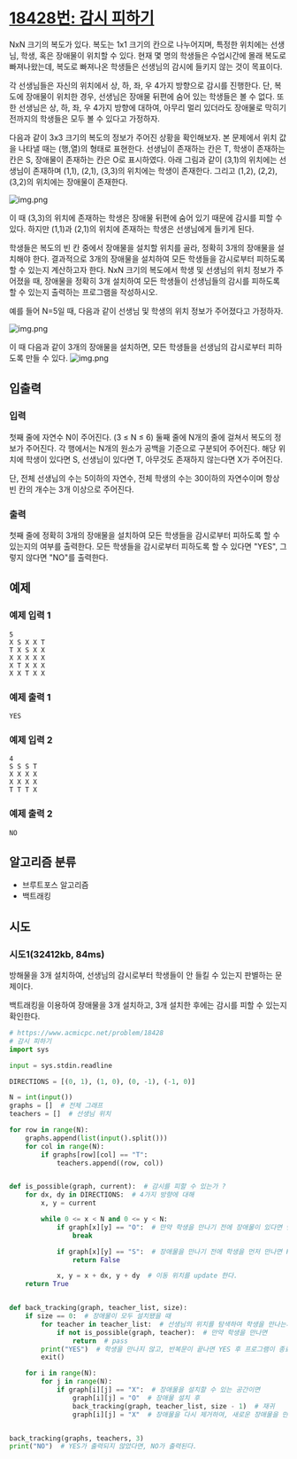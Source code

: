 # [18428번: 감시 피하기](https://www.acmicpc.net/problem/18428)

NxN 크기의 복도가 있다. 복도는 1x1 크기의 칸으로 나누어지며, 특정한 위치에는 선생님, 학생, 혹은 장애물이 위치할 수 있다. 현재 몇 명의 학생들은 수업시간에 몰래 복도로 빠져나왔는데, 복도로 빠져나온
학생들은 선생님의 감시에 들키지 않는 것이 목표이다.

각 선생님들은 자신의 위치에서 상, 하, 좌, 우 4가지 방향으로 감시를 진행한다. 단, 복도에 장애물이 위치한 경우, 선생님은 장애물 뒤편에 숨어 있는 학생들은 볼 수 없다. 또한 선생님은 상, 하, 좌, 우
4가지 방향에 대하여, 아무리 멀리 있더라도 장애물로 막히기 전까지의 학생들은 모두 볼 수 있다고 가정하자.

다음과 같이 3x3 크기의 복도의 정보가 주어진 상황을 확인해보자. 본 문제에서 위치 값을 나타낼 때는 (행,열)의 형태로 표현한다. 선생님이 존재하는 칸은 T, 학생이 존재하는 칸은 S, 장애물이 존재하는 칸은
O로 표시하였다. 아래 그림과 같이 (3,1)의 위치에는 선생님이 존재하며 (1,1), (2,1), (3,3)의 위치에는 학생이 존재한다. 그리고 (1,2), (2,2), (3,2)의 위치에는 장애물이 존재한다.

![img.png](18428_1.png)

이 때 (3,3)의 위치에 존재하는 학생은 장애물 뒤편에 숨어 있기 때문에 감시를 피할 수 있다. 하지만 (1,1)과 (2,1)의 위치에 존재하는 학생은 선생님에게 들키게 된다.

학생들은 복도의 빈 칸 중에서 장애물을 설치할 위치를 골라, 정확히 3개의 장애물을 설치해야 한다. 결과적으로 3개의 장애물을 설치하여 모든 학생들을 감시로부터 피하도록 할 수 있는지 계산하고자 한다. NxN 크기의
복도에서 학생 및 선생님의 위치 정보가 주어졌을 때, 장애물을 정확히 3개 설치하여 모든 학생들이 선생님들의 감시를 피하도록 할 수 있는지 출력하는 프로그램을 작성하시오.

예를 들어 N=5일 때, 다음과 같이 선생님 및 학생의 위치 정보가 주어졌다고 가정하자.

![img.png](18428_2.png)

이 때 다음과 같이 3개의 장애물을 설치하면, 모든 학생들을 선생님의 감시로부터 피하도록 만들 수 있다.
![img.png](18428_3.png)

## 입출력

### 입력

첫째 줄에 자연수 N이 주어진다. (3 ≤ N ≤ 6) 둘째 줄에 N개의 줄에 걸쳐서 복도의 정보가 주어진다. 각 행에서는 N개의 원소가 공백을 기준으로 구분되어 주어진다. 해당 위치에 학생이 있다면 S, 선생님이
있다면 T, 아무것도 존재하지 않는다면 X가 주어진다.

단, 전체 선생님의 수는 5이하의 자연수, 전체 학생의 수는 30이하의 자연수이며 항상 빈 칸의 개수는 3개 이상으로 주어진다.

### 출력

첫째 줄에 정확히 3개의 장애물을 설치하여 모든 학생들을 감시로부터 피하도록 할 수 있는지의 여부를 출력한다. 모든 학생들을 감시로부터 피하도록 할 수 있다면 "YES", 그렇지 않다면 "NO"를 출력한다.

## 예제

### 예제 입력 1

```text
5
X S X X T
T X S X X
X X X X X
X T X X X
X X T X X
```

### 예제 출력 1

```text
YES
```

### 예제 입력 2

```text
4
S S S T
X X X X
X X X X
T T T X
```

### 예제 출력 2

```text
NO
```

## 알고리즘 분류

- 브루트포스 알고리즘
- 백트래킹

## 시도

### 시도1(32412kb, 84ms)

방해물을 3개 설치하여, 선생님의 감시로부터 학생들이 안 들킬 수 있는지 판별하는 문제이다.

백트래킹을 이용하여 장애물을 3개 설치하고, 3개 설치한 후에는 감시를 피할 수 있는지 확인한다.

```python
# https://www.acmicpc.net/problem/18428
# 감시 피하기
import sys

input = sys.stdin.readline

DIRECTIONS = [(0, 1), (1, 0), (0, -1), (-1, 0)]

N = int(input())
graphs = []  # 전체 그래프
teachers = []  # 선생님 위치

for row in range(N):
    graphs.append(list(input().split()))
    for col in range(N):
        if graphs[row][col] == "T":
            teachers.append((row, col))


def is_possible(graph, current):  # 감시를 피할 수 있는가 ?
    for dx, dy in DIRECTIONS:  # 4가지 방향에 대해
        x, y = current

        while 0 <= x < N and 0 <= y < N:
            if graph[x][y] == "O":  # 만약 학생을 만나기 전에 장애물이 있다면 멈춤
                break

            if graph[x][y] == "S":  # 장애물을 만나기 전에 학생을 먼저 만나면 False
                return False

            x, y = x + dx, y + dy  # 이동 위치를 update 한다.
    return True


def back_tracking(graph, teacher_list, size):
    if size == 0:  # 장애물이 모두 설치됐을 때
        for teacher in teacher_list:  # 선생님의 위치를 탐색하여 학생을 만나는지 확인
            if not is_possible(graph, teacher):  # 만약 학생을 만나면
                return  # pass
        print("YES")  # 학생을 만나지 않고, 반복문이 끝나면 YES 후 프로그램이 종료된다.
        exit()

    for i in range(N):
        for j in range(N):
            if graph[i][j] == "X":  # 장애물을 설치할 수 있는 공간이면
                graph[i][j] = "O"  # 장애물 설치 후
                back_tracking(graph, teacher_list, size - 1)  # 재귀
                graph[i][j] = "X"  # 장애물을 다시 제거하여, 새로운 장애물을 만들 수 있도록 한다.


back_tracking(graphs, teachers, 3)
print("NO")  # YES가 출력되지 않았다면, NO가 출력된다.
```